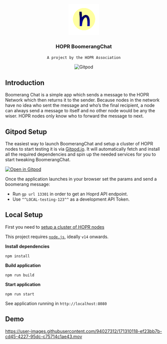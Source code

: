 <!-- INTRODUCTION -->
<p align="center">
  <a href="https://hoprnet.org" target="_blank" rel="noopener noreferrer">
    <img width="100" src="https://github.com/hoprnet/hopr-assets/blob/master/v1/logo/hopr_logo_padded.png?raw=true" alt="HOPR Logo">
  </a>
  
  <!-- Title Placeholder -->
  <h3 align="center">HOPR BoomerangChat</h3>
  <p align="center">
    <code>A project by the HOPR Association</code>
  </p>

  <p align="center">
    <img src="https://img.shields.io/badge/Gitpod-ready--to--code-blue?logo=gitpod" alt="Gitpod">
  </p>
</p>





## Introduction

Boomerang Chat is a simple app which sends a message to the HOPR Network which then returns it to the sender. Because nodes in the network have no idea who sent the message and who’s the final recipient, a node can always send a message to itself and no other node would be any the wiser. HOPR nodes only know who to forward the message to next.


## Gitpod Setup

The easiest way to launch BoomerangChat and setup a cluster of HOPR nodes to start testing it is via [Gitpod.io](https://gitpod.io). It will automatically fetch and install all the required dependencies and spin up the needed services for you to start tweaking BoomerangChat.

[![Open in Gitpod](https://gitpod.io/button/open-in-gitpod.svg)](https://gitpod.io/#https://github.com/hoprnet/hopr-boomerang-chat)


Once the application launches in your browser set the params and send a boomerang message:
- Run `gp url 13301` in order to get an Hoprd API endpoint.
- Use `^^LOCAL-testing-123^^` as a development API Token.



## Local Setup

First you need to [setup a cluster of HOPR nodes](https://docs.hoprnet.org/developers/starting-local-cluster#local-setup)

This project requires [`node.js`](https://nodejs.org/en/), ideally `v14` onwards.

**Install dependencies**

```
npm install
```

**Build application**

```
npm run build
```

**Start application**

```
npm run start
```

See application running in `http://localhost:8080`

## Demo

https://user-images.githubusercontent.com/94027312/171310118-ef23bb7b-cd45-4227-95dc-c75714c1ae43.mov



